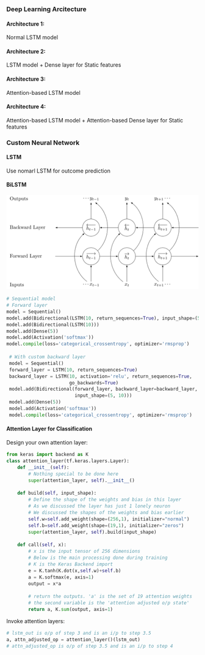 ### Deep Learning Arcitecture

#### Architecture 1: 

Normal LSTM model


#### Architecture 2: 

LSTM model + Dense layer for Static features

#### Architecture 3: 

Attention-based LSTM model

#### Architecture 4:

Attention-based LSTM model + Attention-based Dense layer for Static features

### Custom Neural Network

#### LSTM

Use nomarl LSTM for outcome prediction



#### BiLSTM

![BiLSTM](img/BiLSTM.png)

```python
# Sequential model
# Forward layer
model = Sequential()
model.add(Bidirectional(LSTM(10, return_sequences=True), input_shape=(5, 10)))
model.add(Bidirectional(LSTM(10)))
model.add(Dense(5))
model.add(Activation('softmax'))
model.compile(loss='categorical_crossentropy', optimizer='rmsprop')

 # With custom backward layer
 model = Sequential()
 forward_layer = LSTM(10, return_sequences=True)
 backward_layer = LSTM(10, activation='relu', return_sequences=True,
                       go_backwards=True)
 model.add(Bidirectional(forward_layer, backward_layer=backward_layer,
                         input_shape=(5, 10)))
 model.add(Dense(5))
 model.add(Activation('softmax'))
 model.compile(loss='categorical_crossentropy', optimizer='rmsprop')
```

#### Attention Layer for Classification

Design your own attention layer:

```python
from keras import backend as K
class attention_layer(tf.keras.layers.Layer): 
    def __init__(self):    
        # Nothing special to be done here
        super(attention_layer, self).__init__()
        
    def build(self, input_shape):
        # Define the shape of the weights and bias in this layer
        # As we discussed the layer has just 1 lonely neuron
        # We discussed the shapes of the weights and bias earlier
        self.w=self.add_weight(shape=(256,1), initializer="normal")
        self.b=self.add_weight(shape=(19,1), initializer="zeros")
        super(attention_layer, self).build(input_shape)
        
    def call(self, x):
        # x is the input tensor of 256 dimensions
        # Below is the main processing done during training
        # K is the Keras Backend import
        e = K.tanh(K.dot(x,self.w)+self.b)
        a = K.softmax(e, axis=1)
        output = x*a
        
        # return the outputs. 'a' is the set of 19 attention weights
        # the second variable is the 'attention adjusted o/p state'
        return a, K.sum(output, axis=1)
```

Invoke attention layers:

```python
# lstm_out is o/p of step 3 and is an i/p to step 3.5
a, attn_adjusted_op = attention_layer()(lstm_out)
# attn_adjusted_op is o/p of step 3.5 and is an i/p to step 4
```
